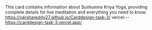 This card contains information about Sushumna Kriya Yoga, providing complete details for live meditation and everything you need to know.
https://varshareddy27.github.io/Carddesign-task-3/
vercel:--
https://carddesign-task-3.vercel.app/
